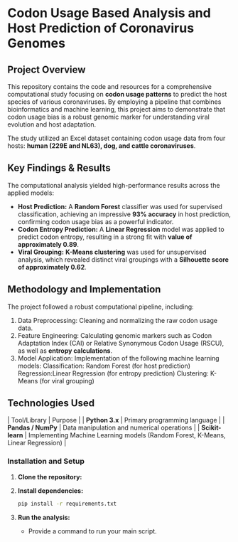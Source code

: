 # Codon Usage Based Analysis and Host Prediction of Coronavirus Genomes

## Project Overview
This repository contains the code and resources for a comprehensive computational study focusing on **codon usage patterns** to predict the host species of various coronaviruses. By employing a pipeline that combines bioinformatics and machine learning, this project aims to demonstrate that codon usage bias is a robust genomic marker for understanding viral evolution and host adaptation.

The study utilized an Excel dataset containing codon usage data from four hosts: **human (229E and NL63), dog, and cattle coronaviruses**.

## Key Findings & Results

The computational analysis yielded high-performance results across the applied models:

* **Host Prediction:** A **Random Forest** classifier was used for supervised classification, achieving an impressive **93% accuracy** in host prediction, confirming codon usage bias as a powerful indicator.
* **Codon Entropy Prediction:** A **Linear Regression** model was applied to predict codon entropy, resulting in a strong fit with **value of approximately 0.89**.
* **Viral Grouping:** **K-Means clustering** was used for unsupervised analysis, which revealed distinct viral groupings with a **Silhouette score of approximately 0.62**.

## Methodology and Implementation

The project followed a robust computational pipeline, including:
1.  Data Preprocessing: Cleaning and normalizing the raw codon usage data.
2.  Feature Engineering: Calculating genomic markers such as Codon Adaptation Index (CAI) or Relative Synonymous Codon Usage (RSCU), as well as **entropy calculations**.
3.  Model Application: Implementation of the following machine learning models:
    Classification: Random Forest (for host prediction)
    Regression:Linear Regression (for entropy prediction)
    Clustering: K-Means (for viral grouping)

## Technologies Used

| Tool/Library | Purpose |
| **Python 3.x** | Primary programming language |
| **Pandas / NumPy** | Data manipulation and numerical operations |
| **Scikit-learn** | Implementing Machine Learning models (Random Forest, K-Means, Linear Regression) |


### Installation and Setup

1.  **Clone the repository:**

2.  **Install dependencies:**
    ```bash
    pip install -r requirements.txt
    ```
3.  **Run the analysis:**
    * Provide a command to run your main script.
